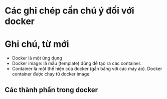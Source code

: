 # Các ghi chép cần chú ý đối với docker

# Ghi chú, từ mới

- Docker là một ứng dụng
- Docker image: là mẫu (template) dùng để tạo ra các container.
- Container là một thể hiện của docker (gần bằng với các máy ảo). Docker container được chạy từ docker image

## Các thành phần trong docker

